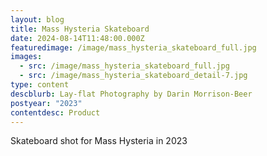 ```yaml
---
layout: blog
title: Mass Hysteria Skateboard
date: 2024-08-14T11:48:00.000Z
featuredimage: /image/mass_hysteria_skateboard_full.jpg
images:
  - src: /image/mass_hysteria_skateboard_full.jpg
  - src: /image/mass_hysteria_skateboard_detail-7.jpg
type: content
descblurb: Lay-flat Photography by Darin Morrison-Beer
postyear: "2023"
contentdesc: Product
---
```

Skateboard shot for Mass Hysteria in 2023
